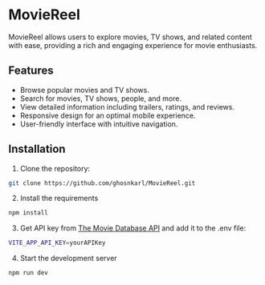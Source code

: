 # MovieReel

MovieReel allows users to explore movies, TV shows, and related content with ease, providing a rich and engaging experience for movie enthusiasts.

## Features

- Browse popular movies and TV shows.
- Search for movies, TV shows, people, and more.
- View detailed information including trailers, ratings, and reviews.
- Responsive design for an optimal mobile experience.
- User-friendly interface with intuitive navigation.

## Installation

1. Clone the repository:

```bash
git clone https://github.com/ghosnkarl/MovieReel.git
```

2. Install the requirements

```bash
npm install
```

3. Get API key from [The Movie Database API](https://www.themoviedb.org/) and add it to the .env file:

```bash
VITE_APP_API_KEY=yourAPIKey
```

4. Start the development server

```bash
npm run dev
```
